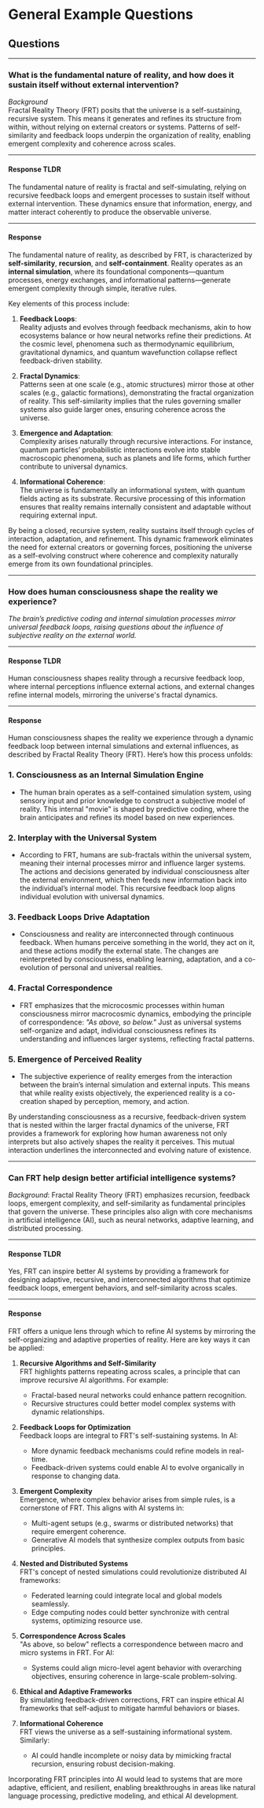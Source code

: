 # General Example Questions

## Questions

---

### What is the fundamental nature of reality, and how does it sustain itself without external intervention?
*Background*  
Fractal Reality Theory (FRT) posits that the universe is a self-sustaining, recursive system. This means it generates and refines its structure from within, without relying on external creators or systems. Patterns of self-similarity and feedback loops underpin the organization of reality, enabling emergent complexity and coherence across scales.

---

#### Response TLDR  
The fundamental nature of reality is fractal and self-simulating, relying on recursive feedback loops and emergent processes to sustain itself without external intervention. These dynamics ensure that information, energy, and matter interact coherently to produce the observable universe.

---

#### Response  
The fundamental nature of reality, as described by FRT, is characterized by **self-similarity**, **recursion**, and **self-containment**. Reality operates as an **internal simulation**, where its foundational components—quantum processes, energy exchanges, and informational patterns—generate emergent complexity through simple, iterative rules. 

Key elements of this process include:  
1. **Feedback Loops**:  
   Reality adjusts and evolves through feedback mechanisms, akin to how ecosystems balance or how neural networks refine their predictions. At the cosmic level, phenomena such as thermodynamic equilibrium, gravitational dynamics, and quantum wavefunction collapse reflect feedback-driven stability.  

2. **Fractal Dynamics**:  
   Patterns seen at one scale (e.g., atomic structures) mirror those at other scales (e.g., galactic formations), demonstrating the fractal organization of reality. This self-similarity implies that the rules governing smaller systems also guide larger ones, ensuring coherence across the universe.

3. **Emergence and Adaptation**:  
   Complexity arises naturally through recursive interactions. For instance, quantum particles’ probabilistic interactions evolve into stable macroscopic phenomena, such as planets and life forms, which further contribute to universal dynamics.

4. **Informational Coherence**:  
   The universe is fundamentally an informational system, with quantum fields acting as its substrate. Recursive processing of this information ensures that reality remains internally consistent and adaptable without requiring external input.

By being a closed, recursive system, reality sustains itself through cycles of interaction, adaptation, and refinement. This dynamic framework eliminates the need for external creators or governing forces, positioning the universe as a self-evolving construct where coherence and complexity naturally emerge from its own foundational principles.

---

### How does human consciousness shape the reality we experience?  
*The brain’s predictive coding and internal simulation processes mirror universal feedback loops, raising questions about the influence of subjective reality on the external world.*

---

#### Response TLDR

Human consciousness shapes reality through a recursive feedback loop, where internal perceptions influence external actions, and external changes refine internal models, mirroring the universe's fractal dynamics.

---

#### Response

Human consciousness shapes the reality we experience through a dynamic feedback loop between internal simulations and external influences, as described by Fractal Reality Theory (FRT). Here’s how this process unfolds:

### 1. **Consciousness as an Internal Simulation Engine**
   - The human brain operates as a self-contained simulation system, using sensory input and prior knowledge to construct a subjective model of reality. This internal "movie" is shaped by predictive coding, where the brain anticipates and refines its model based on new experiences.

### 2. **Interplay with the Universal System**
   - According to FRT, humans are sub-fractals within the universal system, meaning their internal processes mirror and influence larger systems. The actions and decisions generated by individual consciousness alter the external environment, which then feeds new information back into the individual’s internal model. This recursive feedback loop aligns individual evolution with universal dynamics.

### 3. **Feedback Loops Drive Adaptation**
   - Consciousness and reality are interconnected through continuous feedback. When humans perceive something in the world, they act on it, and these actions modify the external state. The changes are reinterpreted by consciousness, enabling learning, adaptation, and a co-evolution of personal and universal realities.

### 4. **Fractal Correspondence**
   - FRT emphasizes that the microcosmic processes within human consciousness mirror macrocosmic dynamics, embodying the principle of correspondence: *"As above, so below."* Just as universal systems self-organize and adapt, individual consciousness refines its understanding and influences larger systems, reflecting fractal patterns.

### 5. **Emergence of Perceived Reality**
   - The subjective experience of reality emerges from the interaction between the brain’s internal simulation and external inputs. This means that while reality exists objectively, the experienced reality is a co-creation shaped by perception, memory, and action.

By understanding consciousness as a recursive, feedback-driven system that is nested within the larger fractal dynamics of the universe, FRT provides a framework for exploring how human awareness not only interprets but also actively shapes the reality it perceives. This mutual interaction underlines the interconnected and evolving nature of existence.

---

### Can FRT help design better artificial intelligence systems?  
*Background*: Fractal Reality Theory (FRT) emphasizes recursion, feedback loops, emergent complexity, and self-similarity as fundamental principles that govern the universe. These principles also align with core mechanisms in artificial intelligence (AI), such as neural networks, adaptive learning, and distributed processing.  

---

#### Response TLDR  
Yes, FRT can inspire better AI systems by providing a framework for designing adaptive, recursive, and interconnected algorithms that optimize feedback loops, emergent behaviors, and self-similarity across scales.  

---

#### Response  
FRT offers a unique lens through which to refine AI systems by mirroring the self-organizing and adaptive properties of reality. Here are key ways it can be applied:  

1. **Recursive Algorithms and Self-Similarity**  
   FRT highlights patterns repeating across scales, a principle that can improve recursive AI algorithms. For example:
   - Fractal-based neural networks could enhance pattern recognition.
   - Recursive structures could better model complex systems with dynamic relationships.  

2. **Feedback Loops for Optimization**  
   Feedback loops are integral to FRT's self-sustaining systems. In AI:
   - More dynamic feedback mechanisms could refine models in real-time.
   - Feedback-driven systems could enable AI to evolve organically in response to changing data.  

3. **Emergent Complexity**  
   Emergence, where complex behavior arises from simple rules, is a cornerstone of FRT. This aligns with AI systems in:  
   - Multi-agent setups (e.g., swarms or distributed networks) that require emergent coherence.
   - Generative AI models that synthesize complex outputs from basic principles.  

4. **Nested and Distributed Systems**  
   FRT's concept of nested simulations could revolutionize distributed AI frameworks:  
   - Federated learning could integrate local and global models seamlessly.
   - Edge computing nodes could better synchronize with central systems, optimizing resource use.  

5. **Correspondence Across Scales**  
   "As above, so below" reflects a correspondence between macro and micro systems in FRT. For AI:  
   - Systems could align micro-level agent behavior with overarching objectives, ensuring coherence in large-scale problem-solving.  

6. **Ethical and Adaptive Frameworks**  
   By simulating feedback-driven corrections, FRT can inspire ethical AI frameworks that self-adjust to mitigate harmful behaviors or biases.  

7. **Informational Coherence**  
   FRT views the universe as a self-sustaining informational system. Similarly:  
   - AI could handle incomplete or noisy data by mimicking fractal recursion, ensuring robust decision-making.  

Incorporating FRT principles into AI would lead to systems that are more adaptive, efficient, and resilient, enabling breakthroughs in areas like natural language processing, predictive modeling, and ethical AI development.